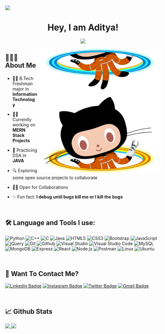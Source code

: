 <img align="center" src="https://i.imgur.com/4ASafy0.png">

<h1 align="center"> Hey, I am Aditya!</h1>

<p align="center">
  <!-- <a href="https://github.com/DenverCoder1/readme-typing-svg"> -->
    <img src="https://readme-typing-svg.herokuapp.com?color=39FF14&width=380&height=45&lines=A+Keen+Learner;Web+Developer;Open+Source+Enthusiast&center=true"></a>

</p>

<div>
<img align="right" alt="coding" width="400" src="Assets/chellocat.png">
</div>
<h2>

🙋🏻‍♂️ About Me

</h2>

<p >

- 👨‍🎓 B.Tech Freshman major in **Information Technology**

- 👨‍💻 Currently working on **MERN Stack Projects**

- 📝 Practicing DSA in **JAVA**

- 🔍 Exploring some open source projects to collaborate

- 🤝🏼 Open for Collaborations

- ✨ Fun fact: **I debug until bugs kill me or I kill the bugs**

</p>

</br>

<h2>

🛠️ Language and Tools I use:

</h2>

<p >

![Python](https://img.shields.io/badge/Python-3776AB?style=for-the-badge&logo=python&logoColor=white)
![C++](https://img.shields.io/badge/C%2B%2B-00599C?style=for-the-badge&logo=c%2B%2B&logoColor=white)
![C](https://img.shields.io/badge/C-00599C?style=for-the-badge&logo=c&logoColor=white)
![Java](https://img.shields.io/badge/Java-ED8B00?style=for-the-badge&logo=java&logoColor=white)
![HTML5](https://img.shields.io/badge/HTML5-E34F26?style=for-the-badge&logo=html5&logoColor=white)
![CSS3](https://img.shields.io/badge/CSS3-1572B6?style=for-the-badge&logo=css3&logoColor=white)
![Bootstrap](https://img.shields.io/badge/Bootstrap-563D7C?style=for-the-badge&logo=bootstrap&logoColor=white)
![JavaScript](https://img.shields.io/badge/JavaScript-F7DF1E?style=for-the-badge&logo=javascript&logoColor=black)
![jQuery](https://img.shields.io/badge/jQuery-0769AD?style=for-the-badge&logo=jquery&logoColor=white)
![Git](https://img.shields.io/badge/-git-F1502F?style=for-the-badge&logo=git&logoColor=white)
![Github](https://img.shields.io/badge/-github-161B22?style=for-the-badge&logo=github&logoColor=white)
![Visual Studio](https://img.shields.io/badge/Visual_Studio-5C2D91?style=for-the-badge&logo=visual%20studio&logoColor=white)
![Visual Studio Code](https://img.shields.io/badge/Visual_Studio_Code-0078D4?style=for-the-badge&logo=visual%20studio%20code&logoColor=white)
![MySQL](https://img.shields.io/badge/MySQL-00000F?style=for-the-badge&logo=mysql&logoColor=white)
![MongoDB](https://img.shields.io/badge/MongoDB-4EA94B?style=for-the-badge&logo=mongodb&logoColor=white)
![Express](https://img.shields.io/badge/Express.js-white?style=for-the-badge&logo=express&logoColor=black)
![React](https://img.shields.io/badge/React-20232A?style=for-the-badge&logo=react&logoColor=61DAFB)
![Node.js](https://img.shields.io/badge/Node.js-43853D?style=for-the-badge&logo=node.js&logoColor=white)
![Postman](https://img.shields.io/badge/Postman-E95420?style=for-the-badge&logo=Postman&logoColor=white)
![Linux](https://img.shields.io/badge/Linux-FCC624?style=for-the-badge&logo=linux&logoColor=black)
![Ubuntu](https://img.shields.io/badge/Ubuntu-E95420?style=for-the-badge&logo=ubuntu&logoColor=white)

</p>
</br>
<h2>💬 Want To Contact Me? </h2>

<p >

[![Linkedin Badge](https://img.shields.io/badge/-Aditya_Singla-blue?style=for-the-badge&logo=Linkedin&logoColor=white&link=https://www.linkedin.com/in/adityasingla2802/)](https://www.linkedin.com/in/adityasingla2802/)
[![Instagram Badge](https://img.shields.io/badge/-ad1tya.28-purple?style=for-the-badge&logo=instagram&logoColor=white&link=https://instagram.com/ad1tya.28/)](https://instagram.com/ad1tya.28)
[![Twitter Badge](https://img.shields.io/badge/-2802AdityA-blue?style=for-the-badge&logo=Twitter&logoColor=white&link=https://twitter.com/2802AdityA/)](https://twitter.com/2802AdityA/)
[![Gmail Badge](https://img.shields.io/badge/adityasingla.2802@gmail.com-white?style=for-the-badge&logo=Gmail&logoColor=&link=mailto:adityasingla.2802@gmail.com)](mailto:adityasingla.2802@gmail.com)

 </p>
</br>
<h2>📈 Github Stats</h2>

<p >

<a href="https://github.com/2802AdityA">
  <img height="180em" src="https://github-readme-stats.vercel.app/api?username=2802AdityA&show_icons=true&theme=algolia&include_all_commits=true&count_private=true"/>
  <img height="180em" src="https://github-readme-stats.vercel.app/api/top-langs/?username=2802AdityA&theme=algolia&hide=c%2B%2B&layout=compact"/>
</a>

</p>
